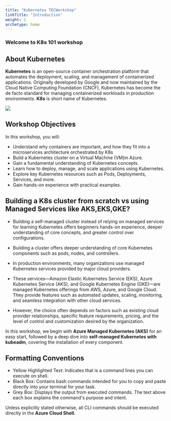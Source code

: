 ```yaml
---
title: "Kubernetes TECWorkshop"
linkTitle: "Introduction"
weight: 1
archetype: home
---
```


### Welcome to K8s 101 workshop

## About Kubernetes

**Kubernetes** is an open-source container orchestration platform that automates the deployment, scaling, and management of containerized applications. Originally developed by Google and now maintained by the Cloud Native Computing Foundation (CNCF), Kubernetes has become the de facto standard for managing containerized workloads in production environments. **K8s** is short name of Kubernetes. 

![](https://wac-cdn.atlassian.com/dam/jcr:8a8c5eff-cedd-4e46-a397-9d635a098afc/Kubernetes-vs-Docker-article_2@2x.jpg?cdnVersion=1456)

## Workshop Objectives

In this workshop, you will:

- Understand why containers are important, and how they fit into a microservices architecture orchestrated by K8s
- Build a Kubernetes cluster on a Virtual Machine (VM)in Azure.
- Gain a fundamental understanding of Kubernetes concepts.
- Learn how to deploy, manage, and scale applications using Kubernetes.
- Explore key Kubernetes resources such as Pods, Deployments, Services, and more.
- Gain hands-on experience with practical examples.



## Building a K8s cluster from scratch vs using Managed Services like AKS,EKS,GKE?

- Building a self-managed cluster instead of relying on managed services for learning Kubernetes offers beginners hands-on experience, deeper understanding of core concepts, and greater control over configurations. 

- Building a cluster offers deeper understanding of core Kubernetes components such as pods, nodes, and controllers.

- In production environments, many organizations use managed Kubernetes services provided by major cloud providers. 

- These services—Amazon Elastic Kubernetes Service (EKS), Azure Kubernetes Service (AKS), and Google Kubernetes Engine (GKE)—are managed Kubernetes offerings from AWS, Azure, and Google Cloud. They provide features such as automated updates, scaling, monitoring, and seamless integration with other cloud services.

- However, the choice often depends on factors such as existing cloud provider relationships, specific feature requirements, pricing, and the level of control and customization desired by the organization.

In this workshop, we begin with **Azure Managed Kubernetes (AKS)** for an easy start, followed by a deep dive into **self-managed Kubernetes with kubeadm**, covering the installation of every component.

## Formatting Conventions
- Yellow Highlighted Text: 
Indicates that is a command lines you can execute on shell.
- Black Box: 
Contains bash commands intended for you to copy and paste directly into your terminal for your task.
- Grey Box: 
Displays the output from executed commands. The text above each box explains the command's purpose and intent.

Unless explicitly stated otherwise, all CLI commands should be executed directly in the **Azure Cloud Shell**.

